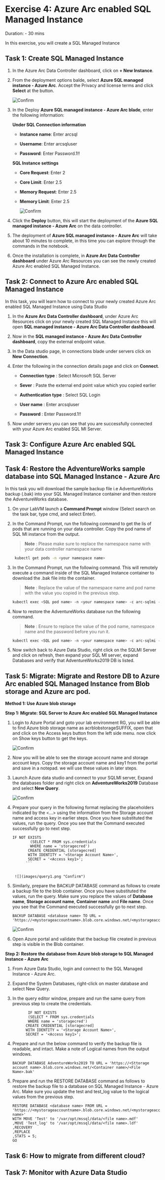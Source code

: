 # Exercise 4: Azure Arc enabled SQL Managed Instance

Duration: - 30 mins

In this exercise, you will create a SQL Managed Instance

## Task 1: Create SQL Managed Instance 

1. In the Azure Arc Data Controller dashboard, click on **+ New Instance**.

1. From the deployment options balde, select **Azure SQL managed instance - Azure Arc**. Accept the Privacy and license terms and click **Select** at the button.

   ![](images/sql-instance.png "Confirm")

1. In the Deploy **Azure SQL managed instance - Azure Arc blade**, enter the following information:

   **Under SQL Connection information**
   
   - **Instance name**: Enter arcsql
   
   - **Username**:  Enter arcsqluser
   
   - **Password**: Enter Password.1!!
   
   **SQL Instance settings**
  
   - **Core Request**: Enter 2
   
   - **Core Limit**: Enter 2.5
   
   - **Memory Request**: Enter 2.5
   
   - **Memory Limit**: Enter 2.5
   
     ![](images/sql-instance1.png "Confirm")
     
1. Click the **Deploy** button, this will start the deployment of the  **Azure SQL managed instance - Azure Arc** on the data controller.

1. The deployment of **Azure SQL managed instance - Azure Arc** will take about 10 minutes to complete, in this time you can explore through the commands in the notebook.

1. Once the installation is complete, in **Azure Arc Data Controller dashboard** under Azure Arc Resources you can see the newly created Azure Arc enabled SQL Managed Instance.

## Task 2: Connect to Azure Arc enabled SQL Managed Instance

In this task, you will learn how to connect to your newly created Azure Arc enabled SQL Managed Instance using Data Studio

1. In the **Azure Arc Data Controller dashboard**, under Azure Arc Resources click on your newly created SQL Managed Instance this will open  **SQL managed instance - Azure Arc Data Controller dashboard**.

1. Now in the **SQL managed instance - Azure Arc Data Controller dashboard**, copy the external endpoint value. 

1. In the Data studio page, in connections blade under servers click on **New Connection**.

1. Enter the following in the connection details page and click on **Connect**.

   - **Connection type** : Select Microsoft SQL Server
   
   - **Sever** : Paste the external end point value which you copied earlier
   
   - **Authentication type** : Select SQL Login
   
   - **User name** : Enter arcsqluser
   
   - **Password** : Enter Password.1!!
   
1. Now under servers you can see that you are successfully connected with your Azure Arc enabled SQL MI Server.

## Task 3: Configure Azure Arc enabled SQL Managed Instance

## Task 4: Restore the AdventureWorks sample database into SQL Managed Instance - Azure Arc

In this task you will download the sample backup file i.e AdventureWorks backup (.bak) into your SQL Managed Instance container and then restore the AdventureWorks database.

1. On your LabVM launch a **Command Prompt** window (Select search on the task bar, type cmd, and select Enter).

1. In the Command Prompt, run the following command to get the lis of pods that are running on your data controller. Copy the pod name of SQL MI instance from the output.

   > **Note** : Please make sure to replace the namespace name with your data controller namespace name

   ```BASH
    kubectl get pods -n <your namespace name>
   ```
   
1. In the Command Prompt, run the following command. This will remotely execute a command inside of the SQL Managed Instance container to download the .bak file into the container. 

   >**Note** : Replace the value of the namespace name and pod name with the value you copied in the previous step.

   ```BASH
   kubectl exec <SQL pod name> -n <your namespace name> -c arc-sqlmi -- wget https://github.com/Microsoft/sql-server-samples/releases/download/adventureworks/AdventureWorks2019.bak -O /var/opt/mssql/data/AdventureWorks2019.bak
   ```

1. Now to restore the AdventureWorks database run the following command.

   > **Note** : Ensure to replace the value of the pod name, namespace name and the password before you run it.

   ```BASH
   kubectl exec <SQL pod name> -n <your namespace name> -c arc-sqlmi -- /opt/mssql-tools/bin/sqlcmd -S localhost -U sa -P <password> -Q "RESTORE DATABASE AdventureWorks2019 FROM  DISK = N'/var/opt/mssql/data/AdventureWorks2019.bak' WITH MOVE 'AdventureWorks2017' TO '/var/opt/mssql/data/AdventureWorks2019.mdf', MOVE 'AdventureWorks2017_Log' TO '/var/opt/mssql/data/AdventureWorks2019_Log.ldf'"
   ```

1. Now switch back to Azure Data Studio, right click on the SQLMI Server and click on refresh, then expand your SQL MI server, expand Databases and verify that AdventureWorks2019 DB is listed.

## Task 5: Migrate: Migrate and Restore DB to Azure Arc enabled SQL Managed Instance from Blob storage and Azure arc pod.

 **Method 1: Use Azure blob storage** 
 
 **Step 1: Migrate: SQL Server to Azure Arc enabled SQL Managed Instance**

1. Login to Azure Portal and goto your lab environment RG, you will be able to find Azure blob storage name as acrblobstorageSUFFIX, open that and click on the Access keys button from the left side menu. now click on Show keys button to get the keys.

   ![](images/keys.png "Confirm")

2. Now you will be able to see the storage account name and storage account keys. Copy the storage account name and key1 from the portal and save in a notepad. we will use these values in later steps.

3. Launch Azure data studio and connect to your SQLMI server, Expand the databases folder and right click on **AdventureWorks2019** Database and select **New Query**.

   ![](images/query.png "Confirm")

4. Prepare your query in the following format replacing the placeholders indicated by the <...> using the information from the Storage account name and access key in earlier steps. Once you have substituted the values, run the query. Once you see that the Command executed successfully go to next step.

   ```
   IF NOT EXISTS  
           (SELECT * FROM sys.credentials
           WHERE name = 'storagecred')  
          CREATE CREDENTIAL [storagecred]
          WITH IDENTITY = '<Storage Account Name>',  
          SECRET = '<Access key1>';
         ```
          
          
    ![](images/query1.png "Confirm")

5. Similarly, prepare the BACKUP DATABASE command as follows to create a backup file to the blob container. Once you have substituted the values, run the query. Make sure you replace the values of **Database name**, **Storage account name**, **Container name** and **File name**.
Once you see that the Command executed successfully go to next step.

    ``` 
    BACKUP DATABASE <database name> TO URL = 'https://<mystorageaccountname>.blob.core.windows.net/<mystorageaccountcontainername>/<filename>.bak'
    ```
   ![](images/query2.png "Confirm")
   
   

6. Open Azure portal and validate that the backup file created in previous step is visible in the Blob container.


**Step 2: Restore the database from Azure blob storage to SQL Managed Instance - Azure Arc**

1. From Azure Data Studio, login and connect to the SQL Managed Instance - Azure Arc.

1. Expand the System Databases, right-click on master database and select New Query.

1. In the query editor window, prepare and run the same query from previous step to create the credentials.

    ```
           IF NOT EXISTS  
           (SELECT * FROM sys.credentials
           WHERE name = 'storagecred')  
          CREATE CREDENTIAL [storagecred]
          WITH IDENTITY = '<Storage Account Name>',  
          SECRET = '<Access key1>';
     ```
         
1. Prepare and run the below command to verify the backup file is readable, and intact. Make a note of Logical names from the output windows.


    ```
    BACKUP DATABASE AdventureWorks2019 TO URL = 'https://<Sttorage account name>.blob.core.windows.net/<Container name>/<File Name>.bak'
    ```
    
1. Prepare and run the RESTORE DATABASE command as follows to restore the backup file to a database on SQL Managed Instance - Azure Arc.
    Make sure you update the test and test_log value to the logical values from the previous step.    

    ```
    RESTORE DATABASE <database name> FROM URL = 'https://<mystorageaccountname>.blob.core.windows.net/<mystorageaccountcontainername>/<file name>'
    WITH MOVE 'Test' to '/var/opt/mssql/data/<file name>.mdf'
   ,MOVE 'Test_log' to '/var/opt/mssql/data/<file name>.ldf'
    ,RECOVERY  
    ,REPLACE  
    ,STATS = 5;  
   GO
    ```



## Task 6: How to migrate from different cloud?

## Task 7: Monitor with Azure Data Studio
